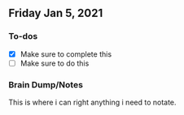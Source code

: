 ## Friday Jan 5, 2021

### To-dos
- [x] Make sure to complete this
- [ ] Make sure to do this

### Brain Dump/Notes

This is where i can right anything i need to notate.